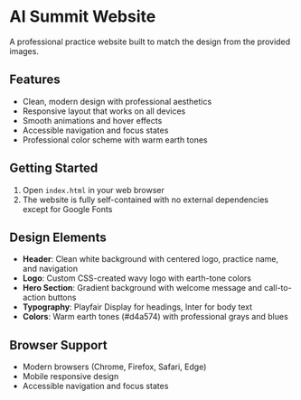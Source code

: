 # AI Summit Website

A professional practice website built to match the design from the provided images.

## Features

- Clean, modern design with professional aesthetics
- Responsive layout that works on all devices
- Smooth animations and hover effects
- Accessible navigation and focus states
- Professional color scheme with warm earth tones

## Getting Started

1. Open `index.html` in your web browser
2. The website is fully self-contained with no external dependencies except for Google Fonts

## Design Elements

- **Header**: Clean white background with centered logo, practice name, and navigation
- **Logo**: Custom CSS-created wavy logo with earth-tone colors
- **Hero Section**: Gradient background with welcome message and call-to-action buttons
- **Typography**: Playfair Display for headings, Inter for body text
- **Colors**: Warm earth tones (#d4a574) with professional grays and blues

## Browser Support

- Modern browsers (Chrome, Firefox, Safari, Edge)
- Mobile responsive design
- Accessible navigation and focus states